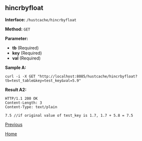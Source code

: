 ## hincrbyfloat ##

**Interface:** `/hustcache/hincrbyfloat`

**Method:** `GET`

**Parameter:** 

*  **tb** (Required)  
*  **key** (Required)  
*  **val** (Required)  

**Sample A:**

    curl -i -X GET "http://localhost:8085/hustcache/hincrbyfloat?tb=test_table&key=test_key&val=5.9"

**Result A2:**

	HTTP/1.1 200 OK
	Content-Length: 3
	Content-Type: text/plain

	7.5 //if original value of test_key is 1.7, 1.7 + 5.8 = 7.5

[Previous](../hustcache.md)

[Home](../../../index.md)